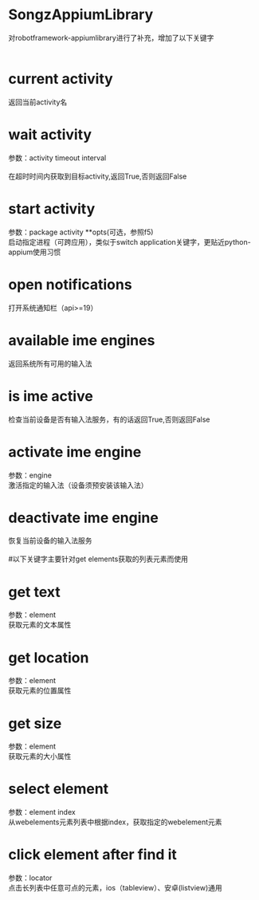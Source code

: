 # SongzAppiumLibrary
对robotframework-appiumlibrary进行了补充，增加了以下关键字<br />
<br />
# current activity 
返回当前activity名<br />
# wait activity       
参数：activity timeout interval<br />  
在超时时间内获取到目标activity,返回True,否则返回False<br />
# start activity 
参数：package activity **opts(可选，参照f5)    
启动指定进程（可跨应用），类似于switch application关键字，更贴近python-appium使用习惯<br />
# open notifications                         
打开系统通知栏（api>=19）<br />
# available ime engines                          
返回系统所有可用的输入法<br />
# is ime active                               
检查当前设备是否有输入法服务，有的话返回True,否则返回False<br />
# activate ime engine    
参数：engine                  
激活指定的输入法（设备须预安装该输入法）<br />
# deactivate ime engine     
恢复当前设备的输入法服务<br />
<br />
#以下关键字主要针对get elements获取的列表元素而使用<br />
# get text 
参数：element                 
获取元素的文本属性<br />
# get location          
参数：element                 
获取元素的位置属性<br />
# get size            
参数：element                 
获取元素的大小属性<br />
# select element       
参数：element index        
从webelements元素列表中根据index，获取指定的webelement元素<br />
# click element after find it      
参数：locator        
点击长列表中任意可点的元素，ios（tableview）、安卓(listview)通用<br />

